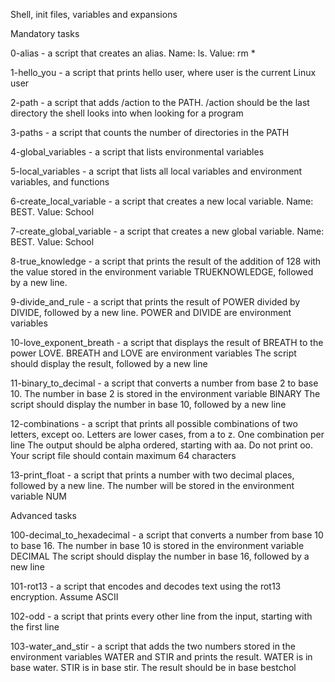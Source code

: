 Shell, init files, variables and expansions

Mandatory tasks

0-alias - a script that creates an alias. Name: ls. Value: rm *

1-hello_you - a script that prints hello user, where user is the current Linux user

2-path - a script that adds /action to the PATH. /action should be the last directory the shell looks into when looking for a program

3-paths - a script that counts the number of directories in the PATH

4-global_variables - a script that lists environmental variables

5-local_variables - a script that lists all local variables and environment variables, and functions

6-create_local_variable - a script that creates a new local variable. Name: BEST. Value: School

7-create_global_variable - a script that creates a new global variable. Name: BEST. Value: School

8-true_knowledge - a script that prints the result of the addition of 128 with the value stored in the environment variable TRUEKNOWLEDGE, followed by a new line.

9-divide_and_rule - a script that prints the result of POWER divided by DIVIDE, followed by a new line. POWER and DIVIDE are environment variables

10-love_exponent_breath - a script that displays the result of BREATH to the power LOVE. BREATH and LOVE are environment variables
The script should display the result, followed by a new line

11-binary_to_decimal - a script that converts a number from base 2 to base 10. The number in base 2 is stored in the environment variable BINARY
The script should display the number in base 10, followed by a new line

12-combinations - a script that prints all possible combinations of two letters, except oo. Letters are lower cases, from a to z. One combination per line
The output should be alpha ordered, starting with aa. Do not print oo. Your script file should contain maximum 64 characters

13-print_float - a script that prints a number with two decimal places, followed by a new line. The number will be stored in the environment variable NUM

Advanced tasks

100-decimal_to_hexadecimal - a script that converts a number from base 10 to base 16. The number in base 10 is stored in the environment variable DECIMAL
The script should display the number in base 16, followed by a new line

101-rot13 - a script that encodes and decodes text using the rot13 encryption. Assume ASCII

102-odd - a script that prints every other line from the input, starting with the first line

103-water_and_stir - a script that adds the two numbers stored in the environment variables WATER and STIR and prints the result.
WATER is in base water. STIR is in base stir. The result should be in base bestchol
